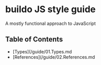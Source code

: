 # buildo JS style guide
A mostly functional approach to JavaScript

## Table of Contents

* [Types](/guide/01.Types.md
* [References](/guide/02.References.md
